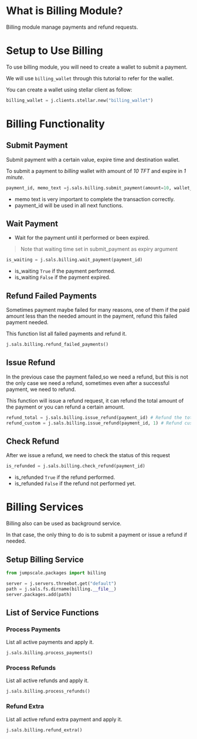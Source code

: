 # What is Billing Module?
Billing module manage payments and refund requests.

# Setup to Use Billing
To use billing module, you will need to create a wallet to submit a payment.

We will use `billing_wallet` through this tutorial to refer for the wallet.

You can create a wallet using stellar client as follow:

```python
billing_wallet = j.clients.stellar.new("billing_wallet")
```

# Billing Functionality

## Submit Payment

Submit payment with a certain value, expire time and destination wallet.

To submit a payment to *billing* wallet with amount of *10 TFT* and expire in *1 minute*.

```python
payment_id, memo_text =j.sals.billing.submit_payment(amount=10, wallet_name=billing_wallet.instance_name, expiry=1)
```

- memo text is very important to complete the transaction correctly.
- payment_id will be used in all next functions.

## Wait Payment

- Wait for the payment until it performed or been expired.
> Note that waiting time set in submit_payment as expiry argument

```python
is_waiting = j.sals.billing.wait_payment(payment_id)
```

- is_waiting `True` if the payment performed.
- is_waiting `False` if the payment expired.


## Refund Failed Payments
Sometimes payment maybe failed for many reasons, one of them if the paid amount less than the needed amount in the payment, refund this failed payment needed.

This function list all failed payments and refund it.

```python
j.sals.billing.refund_failed_payments()
```

## Issue Refund
In the previous case the payment failed,so we need a refund, but this is not the only case we need a refund, sometimes even after a successful payment, we need to refund.

This function will issue a refund request, it can refund the total amount of the payment or you can refund a certain amount.

```python
refund_total = j.sals.billing.issue_refund(payment_id) # Refund the total amount
refund_custom = j.sals.billing.issue_refund(payment_id, 1) # Refund custom amount 1 TFT
```

## Check Refund
After we issue a refund, we need to check the status of this request

```python
is_refunded = j.sals.billing.check_refund(payment_id)
```
- is_refunded `True` if the refund performed.
- is_refunded `False` if the refund not performed yet.

# Billing Services
Billing also can be used as background service.

In that case, the only thing to do is to submit a payment or issue a refund if needed.

## Setup Billing Service

```python
from jumpscale.packages import billing

server = j.servers.threebot.get("default")
path = j.sals.fs.dirname(billing.__file__)
server.packages.add(path)

```

## List of Service Functions

### Process Payments
List all active payments and apply it.

```python
j.sals.billing.process_payments()
```

### Process Refunds
List all active refunds and apply it.

```python
j.sals.billing.process_refunds()
```

### Refund Extra
List all active refund extra payment and apply it.

```python
j.sals.billing.refund_extra()
```
